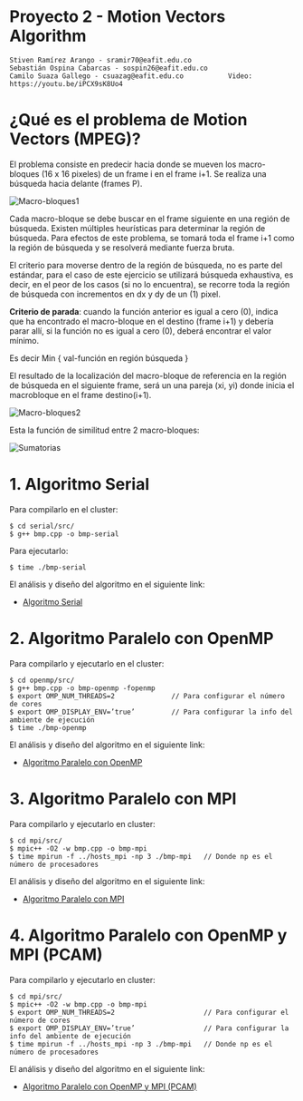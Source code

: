 # Proyecto 2 - Motion Vectors Algorithm

    Stiven Ramírez Arango - sramir70@eafit.edu.co
    Sebastián Ospina Cabarcas - sospin26@eafit.edu.co
    Camilo Suaza Gallego - csuazag@eafit.edu.co           Video: https://youtu.be/iPCX9sK8Uo4

# ¿Qué es el problema de Motion Vectors (MPEG)?

El problema consiste en predecir hacia donde se mueven los macro-bloques (16 x 16 pixeles) de un frame i en el frame i+1. Se realiza una búsqueda hacia delante (frames P).

![Macro-bloques1](macro-bloques1.png?raw=true?style=centerme "Macro-bloques1")

Cada macro-bloque se debe buscar en el frame siguiente en una región de búsqueda. Existen múltiples heurísticas para determinar la región de búsqueda. Para efectos de este problema, se tomará toda el frame i+1 como la región de búsqueda y se resolverá mediante fuerza bruta.

El criterio para moverse dentro de la región de búsqueda, no es parte del estándar, para el caso de este ejercicio se utilizará búsqueda exhaustiva, es decir, en el peor de los casos (si no lo encuentra), se recorre toda la región de búsqueda con incrementos en dx y dy de un (1) pixel.

**Criterio de parada**: cuando la función anterior es igual a cero (0), indica que ha encontrado el macro-bloque en el destino (frame i+1) y debería parar allí, si la función no es igual a cero (0), deberá encontrar el valor mínimo. 

Es decir Min { val-función en región búsqueda }

El resultado de la localización del macro-bloque de referencia en la región de búsqueda en el siguiente frame, será un una pareja (xi, yi) donde inicia el macrobloque en el frame destino(i+1).

![Macro-bloques2](macro-bloques2.png?raw=true?style=centerme "Macro-bloques2")

Esta la función de similitud entre 2 macro-bloques:

![Sumatorias](sumatorias.png?raw=true?style=centerme "Sumatorias")

# 1. Algoritmo Serial

Para compilarlo en el cluster:

    $ cd serial/src/
    $ g++ bmp.cpp -o bmp-serial

Para ejecutarlo:

    $ time ./bmp-serial

El análisis y diseño del algoritmo en el siguiente link:

* [Algoritmo Serial](serial.md)

# 2. Algoritmo Paralelo con OpenMP

Para compilarlo y ejecutarlo en el cluster:

    $ cd openmp/src/
    $ g++ bmp.cpp -o bmp-openmp -fopenmp
    $ export OMP_NUM_THREADS=2              // Para configurar el número de cores
    $ export OMP_DISPLAY_ENV=’true’         // Para configurar la info del ambiente de ejecución
    $ time ./bmp-openmp

El análisis y diseño del algoritmo en el siguiente link:

* [Algoritmo Paralelo con OpenMP](openmp.md)

# 3. Algoritmo Paralelo con MPI

Para compilarlo y ejecutarlo en cluster:

    $ cd mpi/src/
    $ mpic++ -O2 -w bmp.cpp -o bmp-mpi
    $ time mpirun -f ../hosts_mpi -np 3 ./bmp-mpi   // Donde np es el número de procesadores

El análisis y diseño del algoritmo en el siguiente link:

* [Algoritmo Paralelo con MPI](mpi.md)

# 4. Algoritmo Paralelo con OpenMP y MPI (PCAM)

Para compilarlo y ejecutarlo en cluster:

    $ cd mpi/src/
    $ mpic++ -O2 -w bmp.cpp -o bmp-mpi
    $ export OMP_NUM_THREADS=2                      // Para configurar el número de cores
    $ export OMP_DISPLAY_ENV=’true’                 // Para configurar la info del ambiente de ejecución
    $ time mpirun -f ../hosts_mpi -np 3 ./bmp-mpi   // Donde np es el número de procesadores

El análisis y diseño del algoritmo en el siguiente link:

* [Algoritmo Paralelo con OpenMP y MPI (PCAM)](pcam.md)